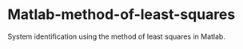 # Matlab-method-of-least-squares
System identification using the method of least squares in Matlab.
